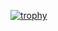 [![trophy](https://github-profile-trophy.vercel.app/?username=yanikee)](https://github.com/ryo-ma/github-profile-trophy)
